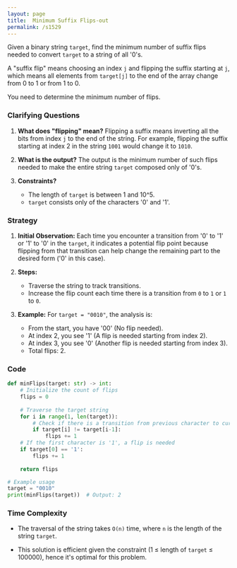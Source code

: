 ```yaml
---
layout: page
title:  Minimum Suffix Flips-out
permalink: /s1529
---
```


Given a binary string `target`, find the minimum number of suffix flips needed to convert `target` to a string of all '0's.

A "suffix flip" means choosing an index `j` and flipping the suffix starting at `j`, which means all elements from `target[j]` to the end of the array change from 0 to 1 or from 1 to 0.

You need to determine the minimum number of flips.

### Clarifying Questions

1. **What does "flipping" mean?**
   Flipping a suffix means inverting all the bits from index `j` to the end of the string. For example, flipping the suffix starting at index 2 in the string `1001` would change it to `1010`.

2. **What is the output?**
   The output is the minimum number of such flips needed to make the entire string `target` composed only of '0's.

3. **Constraints?**
   - The length of `target` is between 1 and 10^5.
   - `target` consists only of the characters '0' and '1'.

### Strategy

1. **Initial Observation:**
   Each time you encounter a transition from '0' to '1' or '1' to '0' in the `target`, it indicates a potential flip point because flipping from that transition can help change the remaining part to the desired form ('0' in this case).

2. **Steps:**
   - Traverse the string to track transitions.
   - Increase the flip count each time there is a transition from `0` to `1` or `1` to `0`.

3. **Example:**
   For `target = "0010"`, the analysis is:
   - From the start, you have '00' (No flip needed).
   - At index 2, you see '1' (A flip is needed starting from index 2).
   - At index 3, you see '0' (Another flip is needed starting from index 3).
   - Total flips: 2.

### Code

```python
def minFlips(target: str) -> int:
    # Initialize the count of flips
    flips = 0
    
    # Traverse the target string
    for i in range(1, len(target)):
        # Check if there is a transition from previous character to current character
        if target[i] != target[i-1]:
            flips += 1
    # If the first character is '1', a flip is needed
    if target[0] == '1':
        flips += 1
    
    return flips

# Example usage
target = "0010"
print(minFlips(target))  # Output: 2
```

### Time Complexity

- The traversal of the string takes `O(n)` time, where `n` is the length of the string `target`.

- This solution is efficient given the constraint (1 ≤ length of `target` ≤ 100000), hence it's optimal for this problem.